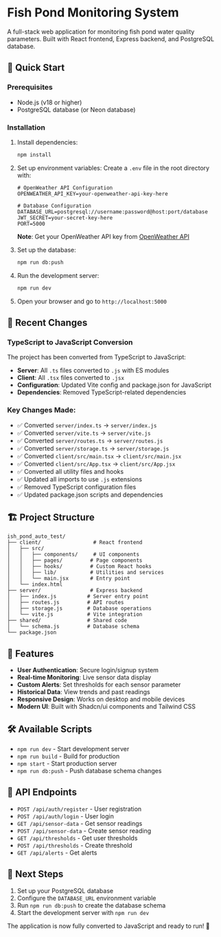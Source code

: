 # Fish Pond Monitoring System

A full-stack web application for monitoring fish pond water quality parameters. Built with React frontend, Express backend, and PostgreSQL database.

## 🚀 Quick Start

### Prerequisites
- Node.js (v18 or higher)
- PostgreSQL database (or Neon database)

### Installation
1. Install dependencies:
   ```bash
   npm install
   ```

2. Set up environment variables:
   Create a `.env` file in the root directory with:
   ```
   # OpenWeather API Configuration
   OPENWEATHER_API_KEY=your-openweather-api-key-here
   
   # Database Configuration
   DATABASE_URL=postgresql://username:password@host:port/database
   JWT_SECRET=your-secret-key-here
   PORT=5000
   ```
   
   **Note**: Get your OpenWeather API key from [OpenWeather API](https://openweathermap.org/api)

3. Set up the database:
   ```bash
   npm run db:push
   ```

4. Run the development server:
   ```bash
   npm run dev
   ```

5. Open your browser and go to `http://localhost:5000`

## 🔧 Recent Changes

### TypeScript to JavaScript Conversion
The project has been converted from TypeScript to JavaScript:

- **Server**: All `.ts` files converted to `.js` with ES modules
- **Client**: All `.tsx` files converted to `.jsx`
- **Configuration**: Updated Vite config and package.json for JavaScript
- **Dependencies**: Removed TypeScript-related dependencies

### Key Changes Made:
- ✅ Converted `server/index.ts` → `server/index.js`
- ✅ Converted `server/vite.ts` → `server/vite.js`
- ✅ Converted `server/routes.ts` → `server/routes.js`
- ✅ Converted `server/storage.ts` → `server/storage.js`
- ✅ Converted `client/src/main.tsx` → `client/src/main.jsx`
- ✅ Converted `client/src/App.tsx` → `client/src/App.jsx`
- ✅ Converted all utility files and hooks
- ✅ Updated all imports to use `.js` extensions
- ✅ Removed TypeScript configuration files
- ✅ Updated package.json scripts and dependencies

## 🏗️ Project Structure

```
ish_pond_auto_test/
├── client/                 # React frontend
│   ├── src/
│   │   ├── components/     # UI components
│   │   ├── pages/         # Page components
│   │   ├── hooks/         # Custom React hooks
│   │   ├── lib/           # Utilities and services
│   │   └── main.jsx       # Entry point
│   └── index.html
├── server/                # Express backend
│   ├── index.js          # Server entry point
│   ├── routes.js         # API routes
│   ├── storage.js        # Database operations
│   └── vite.js           # Vite integration
├── shared/               # Shared code
│   └── schema.js         # Database schema
└── package.json
```

## 🌟 Features

- **User Authentication**: Secure login/signup system
- **Real-time Monitoring**: Live sensor data display
- **Custom Alerts**: Set thresholds for each sensor parameter
- **Historical Data**: View trends and past readings
- **Responsive Design**: Works on desktop and mobile devices
- **Modern UI**: Built with Shadcn/ui components and Tailwind CSS

## 🛠️ Available Scripts

- `npm run dev` - Start development server
- `npm run build` - Build for production
- `npm start` - Start production server
- `npm run db:push` - Push database schema changes

## 🔌 API Endpoints

- `POST /api/auth/register` - User registration
- `POST /api/auth/login` - User login
- `GET /api/sensor-data` - Get sensor readings
- `POST /api/sensor-data` - Create sensor reading
- `GET /api/thresholds` - Get user thresholds
- `POST /api/thresholds` - Create threshold
- `GET /api/alerts` - Get alerts

## 🎯 Next Steps

1. Set up your PostgreSQL database
2. Configure the `DATABASE_URL` environment variable
3. Run `npm run db:push` to create the database schema
4. Start the development server with `npm run dev`

The application is now fully converted to JavaScript and ready to run! 🎉 